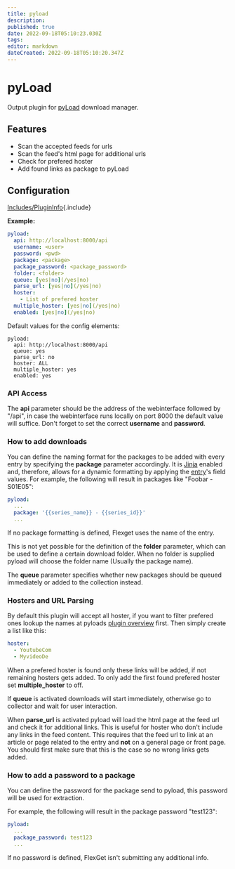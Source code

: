 ```yaml
---
title: pyload
description: 
published: true
date: 2022-09-18T05:10:23.030Z
tags: 
editor: markdown
dateCreated: 2022-09-18T05:10:20.347Z
---
```


# pyLoad

Output plugin for [pyLoad](http://pyload.net/) download manager.


## Features

* Scan the accepted feeds for urls
* Scan the feed's html page for additional urls
* Check for prefered hoster
* Add found links as package to pyLoad

## Configuration

[Includes/PluginInfo](/Includes/PluginInfo){.include}

**Example:**

```yaml
pyload:
  api: http://localhost:8000/api
  username: <user>
  password: <pwd>
  package: <package>
  package_password: <package_password>
  folder: <folder>
  queue: [yes|no](/yes|no)
  parse_url: [yes|no](/yes|no)
  hoster:
    - List of prefered hoster
  multiple_hoster: [yes|no](/yes|no)
  enabled: [yes|no](/yes|no)
```

Default values for the config elements:
```
pyload:
  api: http://localhost:8000/api
  queue: yes
  parse_url: no
  hoster: ALL
  multiple_hoster: yes
  enabled: yes
```


### API Access

The **api** parameter should be the address of the webinterface followed by "/api", in case the webinterface runs locally on port 8000 the default value will suffice.
Don't forget to set the correct **username** and **password**.

### How to add downloads

You can define the naming format for the packages to be added with every entry by specifying the **package** parameter accordingly. It is [Jinja](https://flexget.com/wiki/Jinja) enabled and, therefore, allows for a dynamic formatting by applying the [entry](https://flexget.com/wiki/Entry)'s field values.
For example, the following will result in packages like "Foobar - S01E05":
```yaml
pyload:
  ...
  package: '{{series_name}} - {{series_id}}'
  ...
```

If no package formatting is defined, Flexget uses the name of the entry.

This is not yet possible for the definition of the **folder** parameter, which can be used to define a certain download folder. When no folder is supplied pyload will choose the folder name (Usually the package name).

The **queue** parameter specifies whether new packages should be queued immediately or added to the collection instead.

### Hosters and URL Parsing
By default this plugin will accept all hoster, if you want to filter prefered ones lookup the names at pyloads [plugin overview](https://github.com/pyload/pyload/wiki/Supported-Hoster) first.
Then simply create a list like this:

```yaml
hoster:
  - YoutubeCom
  - MyvideoDe
```

When a prefered hoster is found only these links will be added, if not remaining hosters gets added.
To only add the first found prefered hoster set **multiple_hoster** to off.

If **queue** is activated downloads will start immediately, otherwise go to collector and wait for user interaction.

When **parse_url** is activated pyload will load the html page at the feed url and check it for additional links. This is useful for hoster who don't include any links in the feed content. This requires that the feed url to link at an article or page related to the entry and **not** on a general page or front page. You should first make sure that this is the case so no wrong links gets added.

### How to add a password to a package
You can define the password for the package send to pyload, this password will be used for extraction.

For example, the following will result in the package password "test123":

```yaml
pyload:
  ...
  package_password: test123
  ...
```

If no password is defined, FlexGet isn't submitting any additional info.